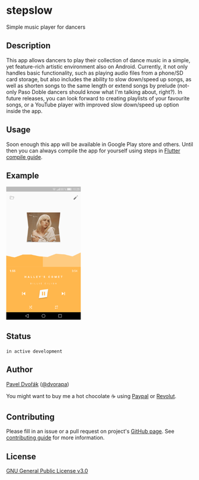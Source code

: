 # stepslow

Simple music player for dancers

## Description

This app allows dancers to play their collection of dance music in a simple,
yet feature-rich artistic environment also on Android. Currently, it not only
handles basic functionality, such as playing audio files from a phone/SD card
storage, but also includes the ability to slow down/speed up songs, as well as
shorten songs to the same length or extend songs by prelude (not-only
Paso Doble dancers should know what I'm talking about, right?). In future
releases, you can look forward to creating playlists of your favourite songs,
or a YouTube player with improved slow down/speed up option inside the app.

## Usage

Soon enough this app will be available in Google Play store and others.
Until then you can always compile the app for yourself using steps
in [Flutter compile guide](https://flutter.dev/docs/deployment/android).

## Example

<img src="https://raw.githubusercontent.com/dvorapa/stepslow/master/screenshot.png" alt="Screenshot of app" width="200" />

## Status

`in active development`

## Author

[Pavel Dvořák](https://www.dvorapa.cz) ([@dvorapa](
https://twitter.com/dvorapa))

You might want to buy me a hot chocolate ☕ using [Paypal](
https://paypal.me/dvorapa) or [Revolut](https://revolut.me/dvorapa).

## Contributing

Please fill in an issue or a pull request on project's [GitHub page](
https://github.com/dvorapa/stepslow). See [contributing guide](
https://github.com/dvorapa/stepslow/blob/master/CONTRIBUTING.md)
for more information.

## License

[GNU General Public License v3.0](
https://github.com/dvorapa/stepslow/blob/master/LICENSE)
